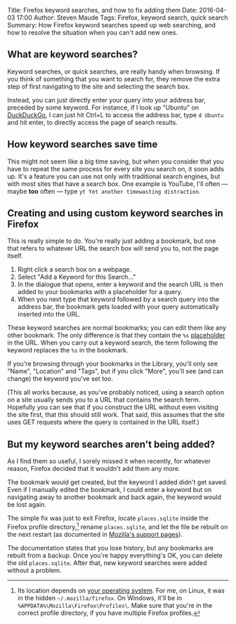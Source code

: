 Title: Firefox keyword searches, and how to fix adding them
Date: 2016-04-03 17:00
Author: Steven Maude
Tags: Firefox, keyword search, quick search
Summary: How Firefox keyword searches speed up web searching, and how to resolve the situation when you can't add new ones.

## What are keyword searches?

Keyword searches, or quick searches, are really handy when browsing. If
you think of something that you want to search for, they remove the
extra step of first navigating to the site and selecting the search box. 

Instead, you can just directly enter your query into your address bar,
preceded by some keyword. For instance, if I look up "Ubuntu" on
[DuckDuckGo](https://duckduckgo.com), I can just hit Ctrl+L to access
the address bar, type `d Ubuntu` and hit enter, to directly access the
page of search results.

## How keyword searches save time

This might not seem like a big time saving, but when you consider that
you have to repeat the same process for every site you search on, it
soon adds up. It's a feature you can use not only with traditional
search engines, but with most sites that have a search box. One example
is YouTube, I'll often — maybe **too** often — type `yt Yet another timewasting
distraction`.

## Creating and using custom keyword searches in Firefox

This is really simple to do. You're really just adding a bookmark, but
one that refers to whatever URL the search box will send you to, not the
page itself.

1. Right click a search box on a webpage.
2. Select "Add a Keyword for this Search…"
3. In the dialogue that opens, enter a keyword and the search URL is
   then added to your bookmarks with a placeholder for a query.
4. When you next type that keyword followed by a search query into the
   address bar, the bookmark gets loaded with your query automatically inserted
   into the URL.

These keyword searches are normal bookmarks; you can edit them like any
other bookmark. The only difference is that they contain the `%s`
[placeholder](https://en.wikipedia.org/wiki/Printf_format_string) in the
URL. When you carry out a keyword search, the term following the keyword
replaces the `%s` in the bookmark.

If you're browsing through your bookmarks in the Library, you'll only
see "Name", "Location" and "Tags", but if you click "More", you'll see
(and can change) the keyword you've set too. 

(This all works because, as you've probably noticed, using a search
option on a site usually sends you to a URL that contains the search
term. Hopefully you can see that if you construct the URL without even
visiting the site first, that this should still work. That said, this
assumes that the site uses GET requests where the query is contained in
the URL itself.)

## But my keyword searches aren't being added?

As I find them so useful, I sorely missed it when recently, for whatever
reason, Firefox decided that it wouldn't add them any more.

The bookmark would get created, but the keyword I added didn't get
saved. Even if I manually edited the bookmark, I could enter a keyword
but on navigating away to another bookmark and back again, the keyword
would be lost again.

The simple fix was just to exit Firefox, locate `places.sqlite` inside
the Firefox profile directory,[^1] rename `places.sqlite`, and let the
file be rebuilt on the next restart (as documented in [Mozilla's support
pages](https://support.mozilla.org/en-US/kb/cant-add-change-or-save-bookmarks)).

The documentation states that you lose history, but any bookmarks are
rebuilt from a backup. Once you're happy everything's OK, you can delete
the old `places.sqlite`. After that, new keyword searches were added
without a problem.

[^1]: Its location depends on [your operating system](https://support.mozilla.org/en-US/kb/profiles-where-firefox-stores-user-data).
For me, on Linux, it was in the hidden `~/.mozilla/firefox`. On
Windows, it'll be in `%APPDATA%\Mozilla\Firefox\Profiles\`. Make sure
that you're in the correct profile directory, if you have multiple
Firefox profiles.
